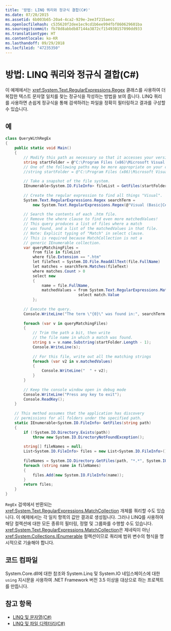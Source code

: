 ```yaml
---
title: '방법: LINQ 쿼리와 정규식 결합(C#)'
ms.date: 07/20/2015
ms.assetid: 6b003b65-20a4-4ca2-929e-2ee3f215aecc
ms.openlocfilehash: c535620f2dee1ec9cd1b6ee994fbf860629601ba
ms.sourcegitcommit: fb78d8abbdb87144a3872cf154930157090dd933
ms.translationtype: HT
ms.contentlocale: ko-KR
ms.lasthandoff: 09/29/2018
ms.locfileid: "47235350"
---
```

# <a name="how-to-combine-linq-queries-with-regular-expressions-c"></a>방법: LINQ 쿼리와 정규식 결합(C#)
이 예제에서는 <xref:System.Text.RegularExpressions.Regex> 클래스를 사용하여 더 복잡한 텍스트 문자열 일치를 찾는 정규식을 작성하는 방법을 보여 줍니다. LINQ 쿼리를 사용하면 손쉽게 정규식을 통해 검색하려는 파일을 정확히 필터링하고 결과를 구성할 수 있습니다.  
  
## <a name="example"></a>예  
  
```csharp  
class QueryWithRegEx  
{  
    public static void Main()  
    {  
        // Modify this path as necessary so that it accesses your version of Visual Studio.  
        string startFolder = @"C:\Program Files (x86)\Microsoft Visual Studio 14.0\";  
        // One of the following paths may be more appropriate on your computer.  
        //string startFolder = @"C:\Program Files (x86)\Microsoft Visual Studio\2017\";  
  
        // Take a snapshot of the file system.  
        IEnumerable<System.IO.FileInfo> fileList = GetFiles(startFolder);  
  
        // Create the regular expression to find all things "Visual".  
        System.Text.RegularExpressions.Regex searchTerm =  
            new System.Text.RegularExpressions.Regex(@"Visual (Basic|C#|C\+\+|Studio)");  
  
        // Search the contents of each .htm file.  
        // Remove the where clause to find even more matchedValues!  
        // This query produces a list of files where a match  
        // was found, and a list of the matchedValues in that file.  
        // Note: Explicit typing of "Match" in select clause.  
        // This is required because MatchCollection is not a   
        // generic IEnumerable collection.  
        var queryMatchingFiles =  
            from file in fileList  
            where file.Extension == ".htm"  
            let fileText = System.IO.File.ReadAllText(file.FullName)  
            let matches = searchTerm.Matches(fileText)  
            where matches.Count > 0  
            select new  
            {  
                name = file.FullName,  
                matchedValues = from System.Text.RegularExpressions.Match match in matches  
                                select match.Value  
            };  
  
        // Execute the query.  
        Console.WriteLine("The term \"{0}\" was found in:", searchTerm.ToString());  
  
        foreach (var v in queryMatchingFiles)  
        {  
            // Trim the path a bit, then write   
            // the file name in which a match was found.  
            string s = v.name.Substring(startFolder.Length - 1);  
            Console.WriteLine(s);  
  
            // For this file, write out all the matching strings  
            foreach (var v2 in v.matchedValues)  
            {  
                Console.WriteLine("  " + v2);  
            }  
        }  
  
        // Keep the console window open in debug mode  
        Console.WriteLine("Press any key to exit");  
        Console.ReadKey();  
    }  
  
    // This method assumes that the application has discovery   
    // permissions for all folders under the specified path.  
    static IEnumerable<System.IO.FileInfo> GetFiles(string path)  
    {  
        if (!System.IO.Directory.Exists(path))  
            throw new System.IO.DirectoryNotFoundException();  
  
        string[] fileNames = null;  
        List<System.IO.FileInfo> files = new List<System.IO.FileInfo>();  
  
        fileNames = System.IO.Directory.GetFiles(path, "*.*", System.IO.SearchOption.AllDirectories);  
        foreach (string name in fileNames)  
        {  
            files.Add(new System.IO.FileInfo(name));  
        }  
        return files;  
    }  
}  
```  
  
 `RegEx` 검색에서 반환되는 <xref:System.Text.RegularExpressions.MatchCollection> 개체를 쿼리할 수도 있습니다. 이 예제에서는 각 일치 항목의 값만 결과로 생성됩니다. 그러나 LINQ를 사용하여 해당 컬렉션에 대한 모든 종류의 필터링, 정렬 및 그룹화를 수행할 수도 있습니다. <xref:System.Text.RegularExpressions.MatchCollection>은 제네릭이 아닌 <xref:System.Collections.IEnumerable> 컬렉션이므로 쿼리에 범위 변수의 형식을 명시적으로 기술해야 합니다.  
  
## <a name="compiling-the-code"></a>코드 컴파일  
 System.Core.dll에 대한 참조와 System.Linq 및 System.IO 네임스페이스에 대한 `using` 지시문을 사용하여 .NET Framework 버전 3.5 이상을 대상으로 하는 프로젝트를 만듭니다.  
  
## <a name="see-also"></a>참고 항목

- [LINQ 및 문자열(C#)](../../../../csharp/programming-guide/concepts/linq/linq-and-strings.md)  
- [LINQ 및 파일 디렉터리(C#)](../../../../csharp/programming-guide/concepts/linq/linq-and-file-directories.md)
